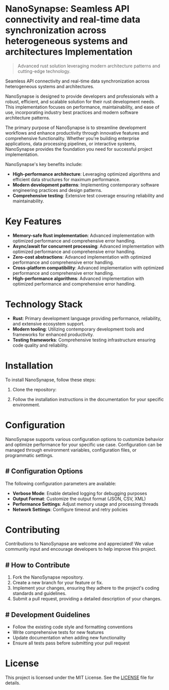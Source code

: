 <!-- fallback_NanoSynapse_20250802191759_95645 -->

# NanoSynapse: Seamless API connectivity and real-time data synchronization across heterogeneous systems and architectures Implementation
> Advanced rust solution leveraging modern architecture patterns and cutting-edge technology.

Seamless API connectivity and real-time data synchronization across heterogeneous systems and architectures.

NanoSynapse is designed to provide developers and professionals with a robust, efficient, and scalable solution for their rust development needs. This implementation focuses on performance, maintainability, and ease of use, incorporating industry best practices and modern software architecture patterns.

The primary purpose of NanoSynapse is to streamline development workflows and enhance productivity through innovative features and comprehensive functionality. Whether you're building enterprise applications, data processing pipelines, or interactive systems, NanoSynapse provides the foundation you need for successful project implementation.

NanoSynapse's key benefits include:

* **High-performance architecture**: Leveraging optimized algorithms and efficient data structures for maximum performance.
* **Modern development patterns**: Implementing contemporary software engineering practices and design patterns.
* **Comprehensive testing**: Extensive test coverage ensuring reliability and maintainability.

# Key Features

* **Memory-safe Rust implementation**: Advanced implementation with optimized performance and comprehensive error handling.
* **Async/await for concurrent processing**: Advanced implementation with optimized performance and comprehensive error handling.
* **Zero-cost abstractions**: Advanced implementation with optimized performance and comprehensive error handling.
* **Cross-platform compatibility**: Advanced implementation with optimized performance and comprehensive error handling.
* **High-performance algorithms**: Advanced implementation with optimized performance and comprehensive error handling.

# Technology Stack

* **Rust**: Primary development language providing performance, reliability, and extensive ecosystem support.
* **Modern tooling**: Utilizing contemporary development tools and frameworks for enhanced productivity.
* **Testing frameworks**: Comprehensive testing infrastructure ensuring code quality and reliability.

# Installation

To install NanoSynapse, follow these steps:

1. Clone the repository:


2. Follow the installation instructions in the documentation for your specific environment.

# Configuration

NanoSynapse supports various configuration options to customize behavior and optimize performance for your specific use case. Configuration can be managed through environment variables, configuration files, or programmatic settings.

## # Configuration Options

The following configuration parameters are available:

* **Verbose Mode**: Enable detailed logging for debugging purposes
* **Output Format**: Customize the output format (JSON, CSV, XML)
* **Performance Settings**: Adjust memory usage and processing threads
* **Network Settings**: Configure timeout and retry policies

# Contributing

Contributions to NanoSynapse are welcome and appreciated! We value community input and encourage developers to help improve this project.

## # How to Contribute

1. Fork the NanoSynapse repository.
2. Create a new branch for your feature or fix.
3. Implement your changes, ensuring they adhere to the project's coding standards and guidelines.
4. Submit a pull request, providing a detailed description of your changes.

## # Development Guidelines

* Follow the existing code style and formatting conventions
* Write comprehensive tests for new features
* Update documentation when adding new functionality
* Ensure all tests pass before submitting your pull request

# License

This project is licensed under the MIT License. See the [LICENSE](https://github.com/cerenyilmazjinx/NanoSynapse/blob/main/LICENSE) file for details.
